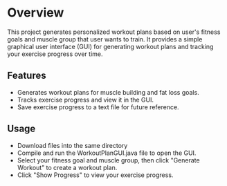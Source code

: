 # Overview

This project generates personalized workout plans based on user's fitness goals and muscle group that user wants to train. It provides a simple graphical user interface (GUI) for generating workout plans and tracking your exercise progress over time.

## Features

- Generates workout plans for muscle building and fat loss goals.
- Tracks exercise progress and view it in the GUI.
- Save exercise progress to a text file for future reference.
  
## Usage

+ Download files into the same directory
+ Compile and run the WorkoutPlanGUI.java file to open the GUI.
+ Select your fitness goal and muscle group, then click "Generate Workout" to create a workout plan.
+ Click "Show Progress" to view your exercise progress.
